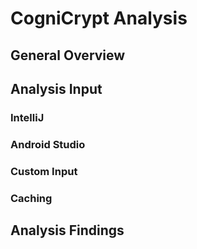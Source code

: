 # CogniCrypt Analysis 
## General Overview
## Analysis Input
### IntelliJ
### Android Studio
### Custom Input
### Caching
## Analysis Findings